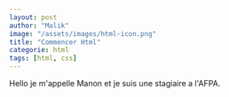 ```yaml
---
layout: post
author: "Malik"
image: "/assets/images/html-icon.png"
title: "Commencer Html"
categorie: html
tags: [html, css]
---
```

Hello je m'appelle Manon et je suis une stagiaire a l'AFPA.

